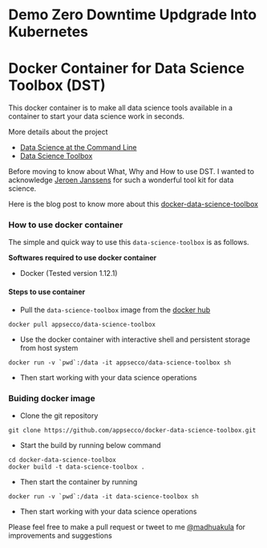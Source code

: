 # Demo Zero Downtime Updgrade Into Kubernetes
# Docker Container for Data Science Toolbox (DST)

This docker container is to make all data science tools available in a container to start your data science work in seconds.

More details about the project

- [Data Science at the Command Line](http://datascienceatthecommandline.com)
- [Data Science Toolbox](http://datasciencetoolbox.org)

Before moving to know about What, Why and How to use DST. I wanted to acknowledge [Jeroen Janssens](http://jeroenjanssens.com) for such a wonderful tool kit for data science.

Here is the blog post to know more about this [docker-data-science-toolbox]()

### How to use docker container

The simple and quick way to use this `data-science-toolbox` is as follows.

**Softwares required to use docker container**

- Docker (Tested version 1.12.1)

#### Steps to use container

- Pull the `data-science-toolbox` image from the [docker hub](https://hub.docker.com/r/appsecco/data-science-toolbox)

```
docker pull appsecco/data-science-toolbox
```

- Use the docker container with interactive shell and persistent storage from host system

```
docker run -v `pwd`:/data -it appsecco/data-science-toolbox sh
```

- Then start working with your data science operations


### Buiding docker image

- Clone the git repository

```
git clone https://github.com/appsecco/docker-data-science-toolbox.git
```

- Start the build by running below command


```
cd docker-data-science-toolbox
docker build -t data-science-toolbox .
```

- Then start the container by running

```
docker run -v `pwd`:/data -it data-science-toolbox sh
```

- Then start working with your data science operations



Please feel free to make a pull request or tweet to me [@madhuakula](https://twitter.com/madhuakula) for improvements and suggestions

